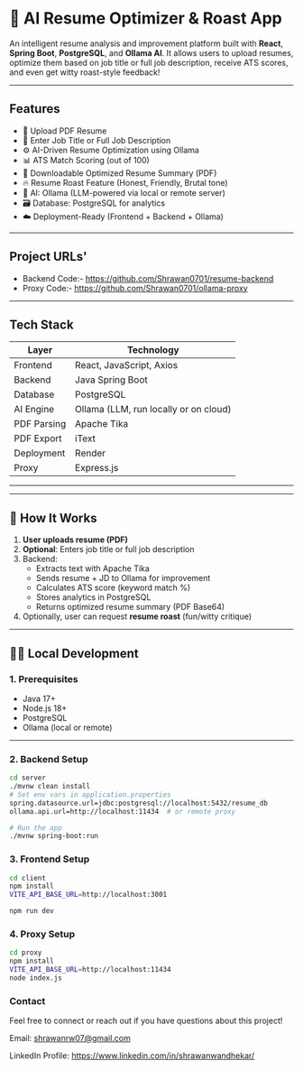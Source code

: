 # 🧠 AI Resume Optimizer & Roast App

An intelligent resume analysis and improvement platform built with **React**, **Spring Boot**, **PostgreSQL**, and **Ollama AI**. It allows users to upload resumes, optimize them based on job title or full job description, receive ATS scores, and even get witty roast-style feedback!

---

##  Features

- 📄 Upload PDF Resume
- 💼 Enter Job Title or Full Job Description
- ⚙️ AI-Driven Resume Optimization using Ollama
- 📊 ATS Match Scoring (out of 100)
- 🧾 Downloadable Optimized Resume Summary (PDF)
- 🔥 Resume Roast Feature (Honest, Friendly, Brutal tone)
- 🧠 AI: Ollama (LLM-powered via local or remote server)
- 🗃️ Database: PostgreSQL for analytics
- ☁️ Deployment-Ready (Frontend + Backend + Ollama)

---

## Project URLs'
- Backend Code:- https://github.com/Shrawan0701/resume-backend
- Proxy Code:- https://github.com/Shrawan0701/ollama-proxy

---

##  Tech Stack

| Layer        | Technology                 |
|--------------|----------------------------|
| Frontend     | React, JavaScript, Axios     |
| Backend      | Java Spring Boot           |
| Database     | PostgreSQL                 |
| AI Engine    | Ollama (LLM, run locally or on cloud) |
| PDF Parsing  | Apache Tika                |
| PDF Export   | iText                      |
| Deployment   | Render|
| Proxy        | Express.js |

---

---

## 🧪 How It Works

1. **User uploads resume (PDF)**
2. **Optional**: Enters job title or full job description
3. Backend:
   - Extracts text with Apache Tika
   - Sends resume + JD to Ollama for improvement
   - Calculates ATS score (keyword match %)
   - Stores analytics in PostgreSQL
   - Returns optimized resume summary (PDF Base64)
4. Optionally, user can request **resume roast** (fun/witty critique)

---

## 🧑‍💻 Local Development

### 1. Prerequisites
- Java 17+
- Node.js 18+
- PostgreSQL
- Ollama (local or remote)

---

### 2. Backend Setup 
```bash
cd server
./mvnw clean install
# Set env vars in application.properties
spring.datasource.url=jdbc:postgresql://localhost:5432/resume_db
ollama.api.url=http://localhost:11434  # or remote proxy

# Run the app
./mvnw spring-boot:run
```
### 3. Frontend Setup
```bash
cd client
npm install
VITE_API_BASE_URL=http://localhost:3001  

npm run dev
```

### 4. Proxy Setup
```bash
cd proxy
npm install
VITE_API_BASE_URL=http://localhost:11434
node index.js
```




### Contact
Feel free to connect or reach out if you have questions about this project!

Email: shrawanrw07@gmail.com

LinkedIn Profile: https://www.linkedin.com/in/shrawanwandhekar/
